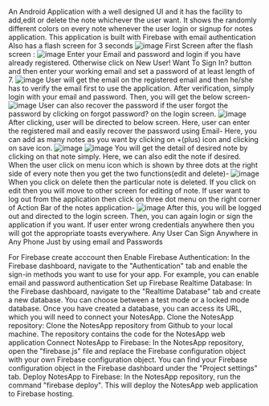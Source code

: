 An Android Application with a well designed UI and it has the facility to add,edit or delete the note whichever the user want. 
It shows the randomly different colors on every note whenever the user login or signup for notes application.
This application is built with Firebase with email authentication 
Also has a flash screen for 3 seconds
![image](https://user-images.githubusercontent.com/99835981/230466224-4f988b82-a5b0-4d47-8135-03565e1b5fca.png)
First Screen after the flash screen :
![image](https://user-images.githubusercontent.com/99835981/230467196-0a380a7d-45e9-427e-87fa-2f57b846c535.png)
Enter your Email and password and login if you have already registered. Otherwise click on New User! Want To Sign In? button and then 
enter your working email and set a password of at least length of 7.
![image](https://user-images.githubusercontent.com/99835981/230467533-c06be120-61ad-4fdc-8617-03d054ef4a19.png)
User will get the email on the registered email and then he/she has to verify the email first to use the application. 
After verification, simply login with your email and password. Then, you will get the below screen-
![image](https://user-images.githubusercontent.com/99835981/230471487-7db6e35b-1cfe-42ef-ad50-26d0c4da5bef.png)
User can also recover the password if the user forgot the password by clicking on forgot password? on the login screen. 
![image](https://user-images.githubusercontent.com/99835981/230471578-c70cd8d2-1037-4455-88b7-109452dc4fa0.png)
After clicking, user will be directed to below screen. Here, user can enter the registered mail and easily recover the password using Email-
Here, you can add as many notes as you want by clicking on +(plus) icon and clicking on save icon.
![image](https://user-images.githubusercontent.com/99835981/230471762-c42d600c-5ea4-4050-961d-24271362ac47.png)
![image](https://user-images.githubusercontent.com/99835981/230471862-c60dffd5-eefa-4b3b-a175-f0565d5848e4.png)
You will get the detail of desired note by clicking on that note simply. Here, we can also edit the note if desired.
When the user click on menu icon which is shown by three dots at the right side of every note then you get the two functions(edit and delete)-
![image](https://user-images.githubusercontent.com/99835981/230471932-10728de6-fbab-4c98-9da8-fbd150082860.png)
When you click on delete then the particular note is deleted.
If you click on edit then you will move to other screen for editing of note.
If user want to log out from the application then click on three dot menu on the right corner of Action Bar of the notes application-
![image](https://user-images.githubusercontent.com/99835981/230472234-05568c62-65ce-4724-86e9-33052e9d8c06.png)
After this, you will be logged out and directed to the login screen.
Then, you can again login or sign the application if you want. If user enter wrong credentials anywhere then you will got the appropriate toasts everywhere.
 Any User Can Sign Anywhere in Any Phone Just by using email and Passwords
 
 For Firebase create acccount then Enable Firebase Authentication: In the Firebase dashboard, navigate to the "Authentication" tab and enable the sign-in
 methods you want to use for your app. For example, you can enable email and password authentication 
 Set up Firebase Realtime Database: In the Firebase dashboard, navigate to the "Realtime Database" tab and create a new database. 
 You can choose between a test mode or a locked mode database. Once you have created a database, you can access its URL, which you will need to connect your NotesApp.
Clone the NotesApp repository: Clone the NotesApp repository from Github to your local machine. The repository contains the code for the NotesApp web application
Connect NotesApp to Firebase: In the NotesApp repository, open the "firebase.js" file and replace the Firebase configuration object with your own 
Firebase configuration object. You can find your Firebase configuration object in the Firebase dashboard under the "Project settings" tab.
Deploy NotesApp to Firebase: In the NotesApp repository, run the command "firebase deploy". This will deploy the NotesApp web application to Firebase hosting.
